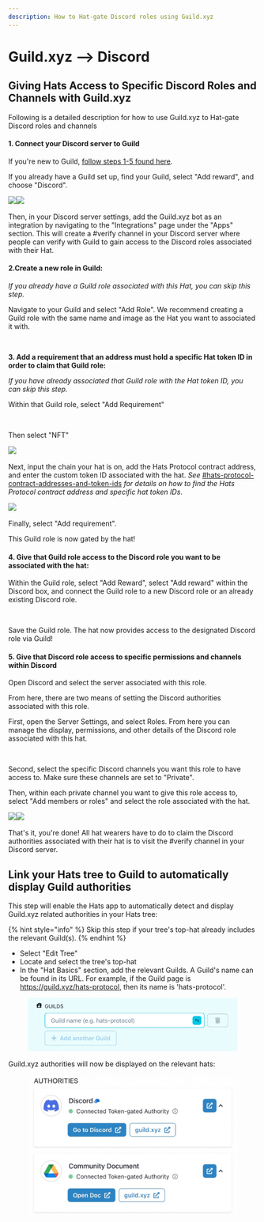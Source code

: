 ```yaml
---
description: How to Hat-gate Discord roles using Guild.xyz
---
```


# Guild.xyz --> Discord

## **Giving Hats Access to Specific Discord Roles and Channels with  Guild.xyz**

Following is a detailed description for how to use Guild.xyz to Hat-gate Discord roles and channels

#### **1. Connect your Discord server to Guild**

If you're new to Guild, [follow steps 1-5 found here](https://help.guild.xyz/en/articles/6947581-how-to-gate-a-discord-server).

If you already have a Guild set up, find your Guild, select "Add reward", and choose "Discord".

![](<../../../.gitbook/assets/Guild add reward.png>)![](<../../../.gitbook/assets/Guild rewards.png>)

Then, in your Discord server settings, add the Guild.xyz bot as an integration by navigating to the "Integrations" page under the "Apps" section. This will create a #verify channel in your Discord server where people can verify with Guild to gain access to the Discord roles associated with their Hat.

#### **2.Create a new role in Guild:**&#x20;

_If you already have a Guild role associated with this Hat, you can skip this step._

Navigate to your Guild and select "Add Role". We recommend creating a Guild role with the same name and image as the Hat you want to associated it with.

<figure><img src="../../../.gitbook/assets/Screenshot 2023-07-21 at 1.57.11 PM (1).png" alt=""><figcaption></figcaption></figure>

**3. Add a requirement that an address must hold a specific Hat token ID in order to claim that Guild role:**&#x20;

_If you have already associated that Guild role with the Hat token ID, you can skip this step._

Within that Guild role, select "Add Requirement"

<div align="left">

<figure><img src="../../../.gitbook/assets/Guild add requirement.png" alt="" width="375"><figcaption></figcaption></figure>

</div>

Then select "NFT"

![](<../../../.gitbook/assets/Guild select NFT.png>)



Next, input the chain your hat is on, add the Hats Protocol contract address, and enter the custom token ID associated with the hat. _See_ [#hats-protocol-contract-addresses-and-token-ids](../#hats-protocol-contract-addresses-and-token-ids "mention") _for details on how to find the Hats Protocol contract address and specific hat token IDs_.

![](<../../../.gitbook/assets/Guild add NFT requirement.png>)

Finally, select "Add requirement".&#x20;

This Guild role is now gated by the hat!

#### **4. Give that Guild role access to the Discord role you want to be associated with the hat:**

Within the Guild role, select "Add Reward", select "Add reward" within the Discord box, and connect the Guild role to a new Discord role or an already existing Discord role.&#x20;

<div align="left">

<figure><img src="../../../.gitbook/assets/Guilde add reward to role.png" alt="" width="375"><figcaption></figcaption></figure>

</div>

Save the Guild role. The hat now provides access to the designated Discord role via Guild!

#### 5. Give that Discord role access to specific permissions and channels within Discord

Open Discord and select the server associated with this role.&#x20;

From here, there are two means of setting the Discord authorities associated with this role.

First, open the Server Settings, and select Roles. From here you can manage the display, permissions, and other details of the Discord role associated with this hat.

<div align="left">

<figure><img src="../../../.gitbook/assets/Discord - edit role.png" alt="" width="375"><figcaption></figcaption></figure>

</div>

Second, select the specific Discord channels you want this role to have access to. Make sure these channels are set to "Private".&#x20;

Then, within each private channel you want to give this role access to, select "Add members or roles" and select the role associated with the hat.

![](<../../../.gitbook/assets/Discord edit channel.png>)![](<../../../.gitbook/assets/Discord add role to channel.png>)&#x20;

That's it, you're done! All hat wearers have to do to claim the Discord authorities associated with their hat is to visit the #verify channel in your Discord server.

## Link your Hats tree to Guild to automatically display Guild authorities

This step will enable the Hats app to automatically detect and display Guild.xyz related authorities in your Hats tree:

{% hint style="info" %}
Skip this step if your tree's top-hat already includes the relevant Guild(s).
{% endhint %}

* Select "Edit Tree"
* Locate and select the tree's top-hat
* In the "Hat Basics" section, add the relevant Guilds. A Guild's name can be found in its URL. For example, if the Guild page is https://guild.xyz/hats-protocol, then its name is 'hats-protocol'.

<figure><img src="../../../.gitbook/assets/Screenshot 2024-04-10 at 11.09.17.png" alt=""><figcaption></figcaption></figure>

Guild.xyz authorities will now be displayed on the relevant hats:

<figure><img src="../../../.gitbook/assets/Screenshot 2024-04-10 at 11.58.09.png" alt="" width="563"><figcaption></figcaption></figure>
